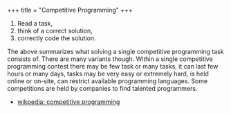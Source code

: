 +++
title = "Competitive Programming"
+++

1) Read a task,
2) think of a correct solution,
3) correctly code the solution.

The above summarizes what solving a single competitive programming task consists of.
There are many variants though.
Within a single competitive programming contest there may be few task or many tasks, it can last few hours or many days, tasks may be very easy or extremely hard, is held online or on-site, can restrict available programming languages.
Some competitions are held by companies to find talented programmers.

* [wikpedia: competitive programming](https://en.wikipedia.org/wiki/Competitive_programming)

